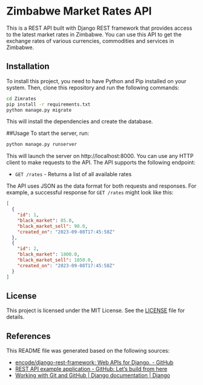 # Zimbabwe Market Rates API




This is a REST API built with Django REST framework that provides access to the latest market rates in Zimbabwe. You can use this API to get the exchange rates of various currencies, commodities and services in Zimbabwe.

## Installation

To install this project, you need to have Python and Pip installed on your system. Then, clone this repository and run the following commands:

```bash
cd Zimrates
pip install -r requirements.txt
python manage.py migrate
```



This will install the dependencies and create the database.


##Usage
To start the server, run:

```bash
python manage.py runserver
```

This will launch the server on http://localhost:8000.
You can use any HTTP client to make requests to the API. The API supports the following endpoint:

- `GET /rates` - Returns a list of all available rates

The API uses JSON as the data format for both requests and responses. For example, a successful response for `GET /rates` might look like this:

```json
[
  {
    "id": 1,
    "black_market": 85.0,
    "black_market_sell": 90.0,
    "created_on": "2023-09-08T17:45:58Z"
  },
  {
    "id": 2,
    "black_market": 1800.0,
    "black_market_sell": 1850.0,
    "created_on": "2023-09-08T17:45:58Z"
  }
]
```


## License

This project is licensed under the MIT License. See the [LICENSE](LICENSE) file for details.

## References

This README file was generated based on the following sources:

- [encode/django-rest-framework: Web APIs for Django. - GitHub](https://github.com/encode/django-rest-framework)
- [REST API example application - GitHub: Let’s build from here](https://github.com/bbc/REST-API-example/blob/master/README.md)
- [Working with Git and GitHub | Django documentation | Django](https://docs.djangoproject.com/en/dev/internals/contributing/writing-code/working-with-git/)


